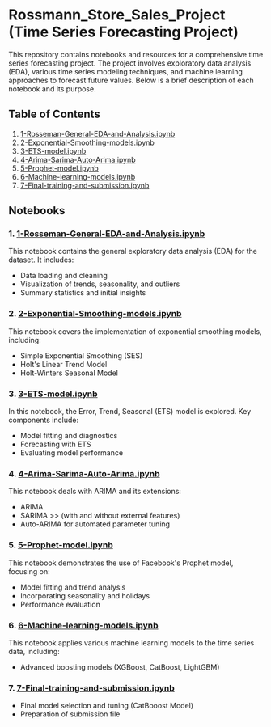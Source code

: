 # Rossmann_Store_Sales_Project (Time Series Forecasting Project)

This repository contains notebooks and resources for a comprehensive time series forecasting project. The project involves exploratory data analysis (EDA), various time series modeling techniques, and machine learning approaches to forecast future values. Below is a brief description of each notebook and its purpose.

## Table of Contents

1. [1-Rosseman-General-EDA-and-Analysis.ipynb](https://github.com/Nadaalswah/Rossmann_Store_Sales_Project/blob/main/Notebooks/1-Rosseman-General-EDA-and-Analysis.ipynb)
2. [2-Exponential-Smoothing-models.ipynb](https://github.com/Nadaalswah/Rossmann_Store_Sales_Project/blob/main/Notebooks/2-Exponential-Smoothing-models.ipynb)
3. [3-ETS-model.ipynb](https://github.com/Nadaalswah/Rossmann_Store_Sales_Project/blob/main/Notebooks/3-ETS-model.ipynb)
4. [4-Arima-Sarima-Auto-Arima.ipynb](https://github.com/Nadaalswah/Rossmann_Store_Sales_Project/blob/main/Notebooks/4-Arima-Sarima-Auto-Arima.ipynb)
5. [5-Prophet-model.ipynb](https://github.com/Nadaalswah/Rossmann_Store_Sales_Project/blob/main/Notebooks/5-Prophet-model.ipynb)
6. [6-Machine-learning-models.ipynb](https://github.com/Nadaalswah/Rossmann_Store_Sales_Project/blob/main/Notebooks/6-Machine-learning-models.ipynb)
7. [7-Final-training-and-submission.ipynb](https://github.com/Nadaalswah/Rossmann_Store_Sales_Project/blob/main/Notebooks/7-Final-training-and-submission.ipynb)


## Notebooks

### 1. [1-Rosseman-General-EDA-and-Analysis.ipynb](1-Rosseman-General-EDA-and-Analysis.ipynb)
This notebook contains the general exploratory data analysis (EDA) for the dataset. It includes:
- Data loading and cleaning
- Visualization of trends, seasonality, and outliers
- Summary statistics and initial insights

### 2. [2-Exponential-Smoothing-models.ipynb](2-Exponential-Smoothing-models.ipynb)
This notebook covers the implementation of exponential smoothing models, including:
- Simple Exponential Smoothing (SES)
- Holt's Linear Trend Model
- Holt-Winters Seasonal Model

### 3. [3-ETS-model.ipynb](3-ETS-model.ipynb)
In this notebook, the Error, Trend, Seasonal (ETS) model is explored. Key components include:
- Model fitting and diagnostics
- Forecasting with ETS
- Evaluating model performance

### 4. [4-Arima-Sarima-Auto-Arima.ipynb](4-Arima-Sarima-Auto-Arima.ipynb)
This notebook deals with ARIMA and its extensions:
- ARIMA 
- SARIMA >> (with and without external features)
- Auto-ARIMA for automated parameter tuning

### 5. [5-Prophet-model.ipynb](5-Prophet-model.ipynb)
This notebook demonstrates the use of Facebook's Prophet model, focusing on:
- Model fitting and trend analysis
- Incorporating seasonality and holidays
- Performance evaluation

### 6. [6-Machine-learning-models.ipynb](6-Machine-learning-models.ipynb)
This notebook applies various machine learning models to the time series data, including:
- Advanced boosting models (XGBoost, CatBoost, LightGBM)

### 7. [7-Final-training-and-submission.ipynb](7-Final-training-and-submission.ipynb)
- Final model selection and tuning (CatBooost Model)
- Preparation of submission file

